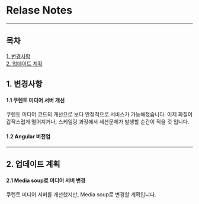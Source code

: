 # Relase Notes

---

## 목차

[1. 변경사항](#1) <br>
[2. 업데이트 계획](#2) <br>


## <!-- -   `mkdocs new [dir-name]` - Create a new project. -->

## 1. 변경사항

#### 1.1 쿠렌토 미디어 서버 개선

 쿠렌토 미디어 코드의 개선으로 보다 안정적으로 서비스가 가능해졌습니다.
 이제 화질이 갑작스럽게 떨어지거나, 스케일링 과정에서 세션문제가 발생할
 순간이 적을 것 입니다.

#### 1.2 Angular 버전업

 

---

## 2. 업데이트 계획

#### 2.1 Media soup로 미디어 서버 변경

 쿠렌토 미디어 서버를 개선했지만, Media soup로 변경할 계획입니다.
